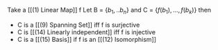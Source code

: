 Take a [[(1) Linear Map]] f
Let B = {$b_1, ..b_n$} and C = {$f(b_1), ... , f(b_k)$} then
- C is a [[(9) Spanning Set]] iff f is surjective
- C is [[(14) Linearly independent]] iff f is injective
- C is a [[(15) Basis]] if f is an [[(12) Isomorphism]]
